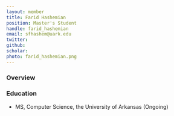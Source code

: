 ```yaml
---
layout: member
title: Farid Hashemian
position: Master's Student
handle: farid_hashemian
email: sfhashem@uark.edu
twitter: 
github: 
scholar: 
photo: farid_hashemian.png
---
```


### Overview

### Education
- MS, Computer Science, the University of Arkansas (Ongoing)